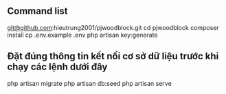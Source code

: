 ## Command list
git@github.com:hieutrung2001/pjwoodblock.git
cd pjwoodblock
composer install
cp .env.example .env
php artisan key:generate
## Đặt đúng thông tin kết nối cơ sở dữ liệu trước khi chạy các lệnh dưới đây
php artisan migrate
php artisan db:seed
php artisan serve
